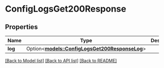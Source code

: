 # ConfigLogsGet200Response

## Properties

Name | Type | Description | Notes
------------ | ------------- | ------------- | -------------
**log** | Option<[**models::ConfigLogsGet200ResponseLog**](config_logs_get_200_response_log.md)> |  | [optional]

[[Back to Model list]](../README.md#documentation-for-models) [[Back to API list]](../README.md#documentation-for-api-endpoints) [[Back to README]](../README.md)


